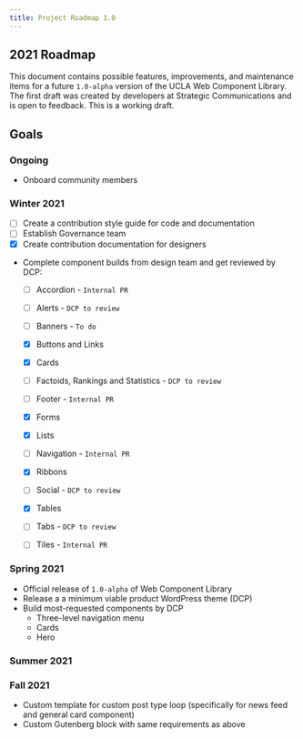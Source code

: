 ```yaml
---
title: Project Roadmap 1.0
---
```


## 2021 Roadmap

This document contains possible features, improvements, and maintenance items for a future `1.0-alpha` version of the UCLA Web Component Library. The first draft was created by developers at Strategic Communications and is open to feedback. This is a working draft.

## Goals

### Ongoing
- Onboard community members



### Winter 2021
- [ ] Create a contribution style guide for code and documentation
- [ ] Establish Governance team
- [x] Create contribution documentation for designers
- Complete component builds from design team and get reviewed by DCP:
  - [ ] Accordion - `Internal PR`
  - [ ] Alerts - `DCP to review`  
  - [ ] Banners - `To do`
  - [x] Buttons and Links
  - [x] Cards 
  - [ ] Factoids, Rankings and Statistics - `DCP to review`
  - [ ] Footer - `Internal PR`
  - [x] Forms
  - [x] Lists
  - [ ] Navigation - `Internal PR`
  - [x] Ribbons
  - [ ] Social - `DCP to review`
  - [x] Tables
  - [ ] Tabs - `DCP to review`
  - [ ] Tiles - `Internal PR`


### Spring 2021
- Official release of `1.0-alpha` of Web Component Library
- Release a a minimum viable product WordPress theme (DCP)
- Build most-requested components by DCP
    - Three-level navigation menu
    - Cards
    - Hero

### Summer 2021

### Fall 2021

- Custom template for custom post type loop (specifically for news feed and general card component)
- Custom Gutenberg block with same requirements as above
